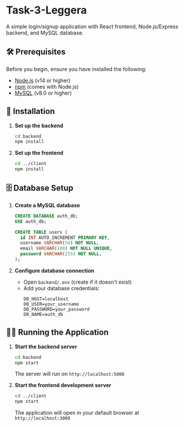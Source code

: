 # Task-3-Leggera

A simple login/signup application with React frontend, Node.js/Express backend, and MySQL database.

## 🛠️ Prerequisites

Before you begin, ensure you have installed the following:

- [Node.js](https://nodejs.org/) (v14 or higher)
- [npm](https://www.npmjs.com/) (comes with Node.js)
- [MySQL](https://dev.mysql.com/downloads/mysql/) (v8.0 or higher)

## 🚀 Installation

1. **Set up the backend**
   ```bash
   cd backend
   npm install
   ```

2. **Set up the frontend**
   ```bash
   cd ../client
   npm install
   ```

## 🗄️ Database Setup

1. **Create a MySQL database**
   ```sql
   CREATE DATABASE auth_db;
   USE auth_db;
   
   CREATE TABLE users (
     id INT AUTO_INCREMENT PRIMARY KEY,
     username VARCHAR(50) NOT NULL,
     email VARCHAR(100) NOT NULL UNIQUE,
     password VARCHAR(255) NOT NULL, 
   );
   ```

2. **Configure database connection**
   - Open `backend/.env` (create if it doesn't exist)
   - Add your database credentials:
     ```
     DB_HOST=localhost
     DB_USER=your_username
     DB_PASSWORD=your_password
     DB_NAME=auth_db
     ```

## 🏃‍♂️ Running the Application

1. **Start the backend server**
   ```bash
   cd backend
   npm start
   ```
   The server will run on `http://localhost:5000`

2. **Start the frontend development server**
   ```bash
   cd ../client
   npm start
   ```
   The application will open in your default browser at `http://localhost:3000`
